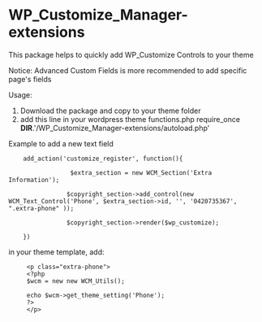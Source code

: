 # WP_Customize_Manager-extensions

This package helps to quickly add WP_Customize Controls to your theme

Notice: Advanced Custom Fields is more recommended to add specific page's fields 

Usage: 

1. Download the package and copy to your theme folder
2. add this line in your wordpress theme functions.php 
  require_once __DIR__.'/WP_Customize_Manager-extensions/autoload.php'
  
 Example to add a new text field

		add_action('customize_register', function(){

					 $extra_section = new WCM_Section('Extra Information');

					$copyright_section->add_control(new WCM_Text_Control('Phone', $extra_section->id, '', '0420735367',  ".extra-phone" ));

					$copyright_section->render($wp_customize);

		})
 
in your theme template, add: 

		 <p class="extra-phone">
		 <?php 
		 $wcm = new new WCM_Utils();

		 echo $wcm->get_theme_setting('Phone');
		 ?>
		 </p>
